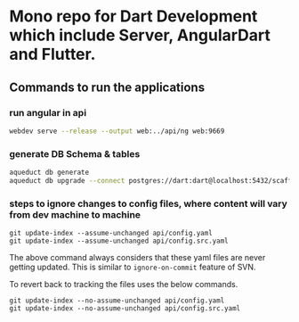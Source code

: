 # Mono repo for Dart Development which include Server, AngularDart and Flutter.

## Commands to run the applications

### run angular in api

```sh
webdev serve --release --output web:../api/ng web:9669
```

### generate DB Schema & tables

```sh
aqueduct db generate
aqueduct db upgrade --connect postgres://dart:dart@localhost:5432/scaffolding
```

### steps to ignore changes to config files, where content will vary from dev machine to machine

```shell
git update-index --assume-unchanged api/config.yaml
git update-index --assume-unchanged api/config.src.yaml
```

The above command always considers that these yaml files are never getting updated. This is similar to `ignore-on-commit` feature of SVN.

To revert back to tracking the files uses the below commands.

```shell
git update-index --no-assume-unchanged api/config.yaml
git update-index --no-assume-unchanged api/config.src.yaml
```
